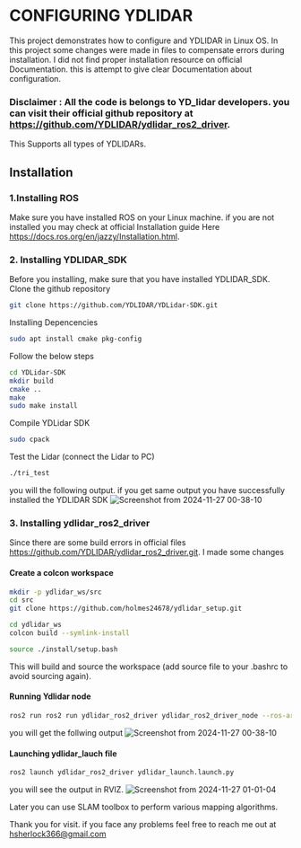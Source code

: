 
# CONFIGURING YDLIDAR 

This project demonstrates how to configure and YDLIDAR in Linux OS.
In this project some changes were made in files to compensate errors during installation. I did not find proper installation resource on official Documentation. this is attempt to give clear Documentation about configuration.
### Disclaimer : All the code is belongs to YD_lidar developers. you can visit their official github repository at https://github.com/YDLIDAR/ydlidar_ros2_driver.
This Supports all types of YDLIDARs.

## Installation

### 1.Installing ROS
Make sure you have installed ROS on your Linux machine. if you are not installed you may check at official Installation guide Here https://docs.ros.org/en/jazzy/Installation.html. 

### 2. Installing YDLIDAR_SDK
Before you installing, make sure that you have installed YDLIDAR_SDK. Clone the github repository

```bash 
git clone https://github.com/YDLIDAR/YDLidar-SDK.git
```
Installing Depencencies

```bash 
sudo apt install cmake pkg-config
```
Follow the below steps

```bash
cd YDLidar-SDK
mkdir build
cmake ..
make
sudo make install
```
Compile YDLidar SDK

```bash
sudo cpack
```
Test the Lidar (connect the Lidar to PC)

```bash
./tri_test
```
you will the following output. if you get same output you have successfully installed the YDLIDAR SDK
![Screenshot from 2024-11-27 00-38-10](https://github.com/user-attachments/assets/37f281f4-024e-46a9-b01f-ed684797bf9e)

### 3. Installing ydlidar_ros2_driver
Since there are some build errors in official files https://github.com/YDLIDAR/ydlidar_ros2_driver.git. I made some changes

#### Create a colcon workspace
```bash
mkdir -p ydlidar_ws/src
cd src
git clone https://github.com/holmes24678/ydlidar_setup.git

cd ydlidar_ws
colcon build --symlink-install

source ./install/setup.bash
```
This will build and source the workspace (add source file to your .bashrc to avoid sourcing again).
#### Running Ydlidar node
```bash
ros2 run ros2 run ydlidar_ros2_driver ydlidar_ros2_driver_node --ros-args --params-file src/ydlidar_ros2_driver/params/G2.yaml
```
you will get the follwing output
![Screenshot from 2024-11-27 00-38-10](https://github.com/user-attachments/assets/e8d52ce3-8471-4942-b994-00c00c017556)


#### Launching ydlidar_lauch file
```bash
ros2 launch ydlidar_ros2_driver ydlidar_launch.launch.py 
```
you will see the output in RVIZ. 
![Screenshot from 2024-11-27 01-01-04](https://github.com/user-attachments/assets/ab9add48-6603-4fb7-b794-a6ce740eb115)

Later you can use SLAM toolbox to perform various mapping algorithms.

Thank you for visit. if you face any problems feel free to reach me out at hsherlock366@gmail.com
